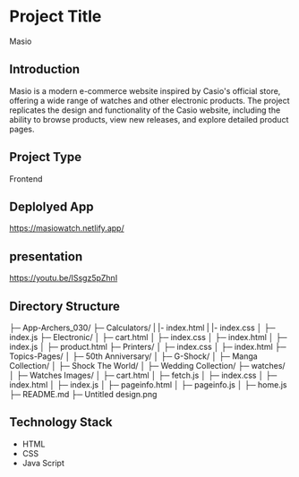 # Project Title

Masio
## Introduction

Masio is a modern e-commerce website inspired by Casio's official store, offering a wide range of watches and other electronic products. The project replicates the design and functionality of the Casio website, including the ability to browse products, view new releases, and explore detailed product pages.

## Project Type

Frontend

## Deplolyed App

https://masiowatch.netlify.app/

## presentation 

https://youtu.be/ISsgz5pZhnI


## Directory Structure
├─ App-Archers_030/
   ├─ Calculators/
   |  |- index.html
   |  |- index.css
   │  ├─ index.js
   ├─ Electronic/
   │  ├─ cart.html
   │  ├─ index.css
   │  ├─ index.html
   │  ├─ index.js
   │  ├─ product.html
   ├─ Printers/
   │  ├─ index.css
   │  ├─ index.html
   ├─ Topics-Pages/
   │  ├─ 50th Anniversary/
   │  ├─ G-Shock/
   │  ├─ Manga Collection/
   │  ├─ Shock The World/
   │  ├─ Wedding Collection/
   ├─ watches/
   │  ├─ Watches Images/
   │  ├─ cart.html
   │  ├─ fetch.js
   │  ├─ index.css
   │  ├─ index.html
   │  ├─ index.js
   │  ├─ pageinfo.html
   │  ├─ pageinfo.js
   │  ├─ home.js
   ├─ README.md
   ├─ Untitled design.png



## Technology Stack

- HTML
- CSS
- Java Script
